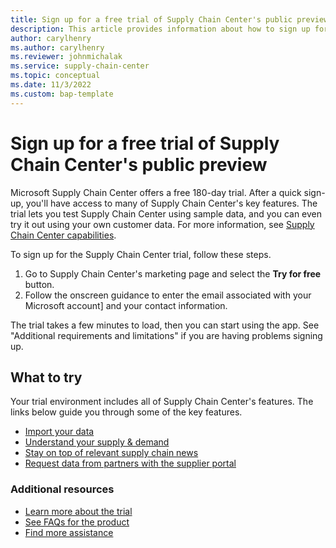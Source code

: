 ```yaml
---
title: Sign up for a free trial of Supply Chain Center's public preview
description: This article provides information about how to sign up for Microsoft Supply Chain Center's free trial.
author: carylhenry
ms.author: carylhenry
ms.reviewer: johnmichalak
ms.service: supply-chain-center
ms.topic: conceptual
ms.date: 11/3/2022
ms.custom: bap-template
---
```


# Sign up for a free trial of Supply Chain Center's public preview

Microsoft Supply Chain Center offers a free 180-day trial. After a quick sign-up, you'll have access to many of Supply Chain Center's key features. The trial lets you test Supply Chain Center using sample data, and you can even try it out using your own customer data. For more information, see [Supply Chain Center capabilities](../overview/capabilities.md).

To sign up for the Supply Chain Center trial, follow these steps.

1. Go to Supply Chain Center's marketing page and select the **Try for free** button.
2. Follow the onscreen guidance to enter the email associated with your Microsoft account] and your contact information.

The trial takes a few minutes to load, then you can start using the app. See "Additional requirements and limitations" if you are having problems signing up.

## What to try

Your trial environment includes all of Supply Chain Center's features. The links below guide you through some of the key features.

- [Import your data](../administer/ingest-data.md)
- [Understand your supply & demand](../use/supply-and-demand.md)
- [Stay on top of relevant supply chain news](../use/news.md)
- [Request data from partners with the supplier portal](../use/supplier-portal.md)

### Additional resources

- [Learn more about the trial](../troubleshoot-faqs/trial-faqs.md)
- [See FAQs for the product](../troubleshoot-faqs/product-faqs.md)
- [Find more assistance](preview-support.md)
